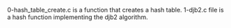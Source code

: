 0-hash_table_create.c is a function that creates a hash table.
1-djb2.c file is a hash function implementing the djb2 algorithm.

